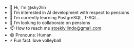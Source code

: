 - 👋 Hi, I’m @sky2lin
- 👀 I’m interested in AI development with respect to pensions
- 🌱 I’m currently learning PostgreSQL, T-SQL...
- 💞️ I’m looking to collaborate on pensions
- 📫 How to reach me stoekly.lindo@gmail.com
- 😄 Pronouns: Human
- ⚡ Fun fact: love volleyball

<!---
sky2lin/sky2lin is a ✨ special ✨ repository because its `README.md` (this file) appears on your GitHub profile.
You can click the Preview link to take a look at your changes.
--->
